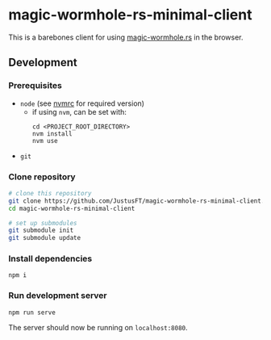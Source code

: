 # magic-wormhole-rs-minimal-client

This is a barebones client for using [magic-wormhole.rs](https://github.com/magic-wormhole/magic-wormhole.rs) in the browser.

## Development

### Prerequisites

- `node` (see [nvmrc](./.nvmrc) for required version)
  - if using `nvm`, can be set with:
      ```
      cd <PROJECT_ROOT_DIRECTORY>
      nvm install
      nvm use
      ```
- `git`

### Clone repository

```sh
# clone this repository
git clone https://github.com/JustusFT/magic-wormhole-rs-minimal-client.git
cd magic-wormhole-rs-minimal-client

# set up submodules
git submodule init
git submodule update
```

### Install dependencies

```
npm i
```

### Run development server

```
npm run serve
```

The server should now be running on `localhost:8080`.